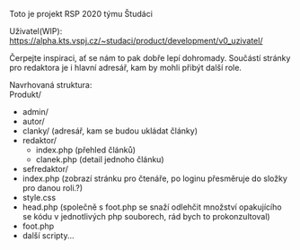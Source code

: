 Toto je projekt RSP 2020 týmu Študáci

Uživatel(WIP):
https://alpha.kts.vspj.cz/~studaci/product/development/v0_uzivatel/

Čerpejte inspiraci, ať se nám to pak dobře lepí dohromady.
Součástí stránky pro redaktora je i hlavní adresář, kam by mohli přibýt další role.

Navrhovaná struktura:  
Produkt/
  - admin/
  - autor/
  - clanky/ (adresář, kam se budou ukládat články)
  - redaktor/
    - index.php (přehled článků)
    - clanek.php (detail jednoho článku)
  - sefredaktor/
  - index.php (zobrazí stránku pro čtenáře, po loginu přesměruje do složky pro danou roli.?)
  - style.css
  - head.php (společně s foot.php se snaží odlehčit množství opakujícího se kódu v jednotlivých php souborech, rád bych to prokonzultoval)
  - foot.php
  - další scripty...
